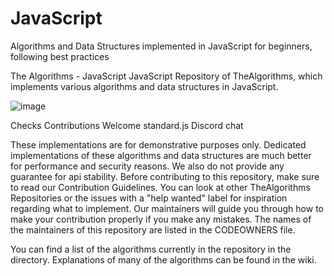 # JavaScript
Algorithms and Data Structures implemented in JavaScript for beginners, following best practices


The Algorithms - JavaScript
JavaScript Repository of TheAlgorithms, which implements various algorithms and data structures in JavaScript.

![image](https://user-images.githubusercontent.com/61534947/217597950-7f06ba58-c98a-4ce8-a647-12d8176e2473.png)

Checks Contributions Welcome standard.js Discord chat

These implementations are for demonstrative purposes only. Dedicated implementations of these algorithms and data structures are much better for performance and security reasons. We also do not provide any guarantee for api stability.
Before contributing to this repository, make sure to read our Contribution Guidelines. You can look at other TheAlgorithms Repositories or the issues with a "help wanted" label for inspiration regarding what to implement. Our maintainers will guide you through how to make your contribution properly if you make any mistakes. The names of the maintainers of this repository are listed in the CODEOWNERS file.

You can find a list of the algorithms currently in the repository in the directory. Explanations of many of the algorithms can be found in the wiki.


